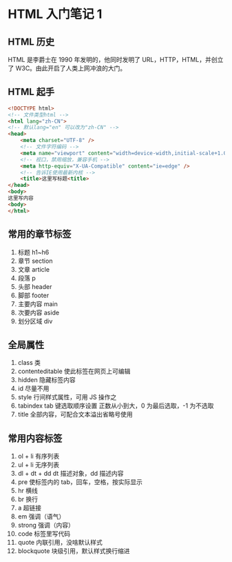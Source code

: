 # HTML 入门笔记 1

## HTML 历史

HTML 是李爵士在 1990 年发明的，他同时发明了 URL，HTTP，HTML，并创立了 W3C。由此开启了人类上网冲浪的大门。

## HTML 起手

```html
<!DOCTYPE html>
<!-- 文件类型html -->
<html lang="zh-CN">
<!-- 默认lang="en" 可以改为"zh-CN" -->
<head>
    <meta charset="UTF-8" />
    <!-- 文件字符编码 -->
    <meta name="viewport" content="width=device-width,initial-scale+1.0" />
    <!-- 视口，禁用缩放，兼容手机 -->
    <meta http-equiv="X-UA-Compatible" content="ie=edge" />
    <!-- 告诉IE使用最新内核 -->
    <title>这里写标题<title>
</head>
<body>
这里写内容
<body>
</html>
```

## 常用的章节标签

1. 标题 h1~h6
2. 章节 section
3. 文章 article
4. 段落 p
5. 头部 header
6. 脚部 footer
7. 主要内容 main
8. 次要内容 aside
9. 划分区域 div

## 全局属性

1. class 类
2. contenteditable 使此标签在网页上可编辑
3. hidden 隐藏标签内容
4. id 尽量不用
5. style 行间样式属性，可用 JS 操作之
6. tabindex tab 键选取顺序设置
   正数从小到大，0 为最后选取，-1 为不选取
7. title 全部内容，可配合文本溢出省略号使用

## 常用内容标签

1. ol + li 有序列表
2. ul + li 无序列表
3. dl + dt + dd
   dt 描述对象，dd 描述内容
4. pre 使标签内的 tab，回车，空格，按实际显示
5. hr 横线
6. br 换行
7. a 超链接
8. em 强调（语气）
9. strong 强调（内容）
10. code 标签里写代码
11. quote 内联引用，没啥默认样式
12. blockquote 块级引用，默认样式换行缩进
